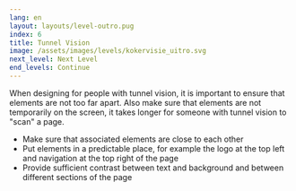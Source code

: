```yaml
---
lang: en
layout: layouts/level-outro.pug
index: 6
title: Tunnel Vision
image: /assets/images/levels/kokervisie_uitro.svg
next_level: Next Level
end_levels: Continue
---
```


When designing for people with tunnel vision, it is important to ensure that elements are not too far apart. Also make sure that elements are not temporarily on the screen, it takes longer for someone with tunnel vision to "scan" a page.


* Make sure that associated elements are close to each other
* Put elements in a predictable place, for example the logo at the top left and navigation at the top right of the page
* Provide sufficient contrast between text and background and between different sections of the page